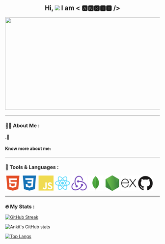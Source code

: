 <!-- ![1Mulesoft](https://user-images.githubusercontent.com/101567851/191064787-1e9953d3-9ae6-4890-bfda-cc762594fc1c.jpg) -->
<!-- <div id="header" align="center">
  <img src="https://media.giphy.com/media/M9gbBd9nbDrOTu1Mqx/giphy.gif" width="100"/>
</div> -->


<h2 align="center">
  Hi,
  <img src="https://media.giphy.com/media/hvRJCLFzcasrR4ia7z/giphy.gif" width="30px"/>
   I am < 🅰🅽🅺🅸🆃 />
  
</h2>

<div align="center">
  <img src="https://www.lambdatest.com/resources/images/news24.gif" width="600" height="300"/>
</div>

---
### 👨‍💻 About Me :

#### .🌱 

  
#### Know more about me: 

  
<!--  <img src="https://komarev.com/ghpvc/?username=Ankit-yadav09&style=flat-square&color=blue" alt=""/> -->

---
### 🧰 Tools & Languages :
<div>
  <img src="https://github.com/devicons/devicon/blob/master/icons/html5/html5-plain.svg" alt="html5 Logo" width="50" height="50"/>
  <img src="https://github.com/devicons/devicon/blob/master/icons/css3/css3-plain.svg" alt="css3 Logo" width="50" height="50"/>
<img src="https://github.com/devicons/devicon/blob/master/icons/javascript/javascript-plain.svg" alt="JavaScript Logo" width="50" height="50"/> 
<img src="https://github.com/devicons/devicon/blob/master/icons/react/react-original.svg" alt="React Logo" width="50" height="50"/>
<img src="https://github.com/devicons/devicon/blob/master/icons/redux/redux-original.svg" alt="Redux Logo" width="50" height="50"/>
<img src="https://github.com/devicons/devicon/blob/master/icons/mongodb/mongodb-original.svg" alt="Mongodb Logo" width="50" height="50"/>
<img src="https://github.com/devicons/devicon/blob/master/icons/nodejs/nodejs-original.svg" alt="NodeJS Logo" width="50" height="50"/>
<img src="https://github.com/devicons/devicon/blob/master/icons/express/express-original.svg" alt="Express Logo" width="50" height="50"/>
<img src="https://github.com/devicons/devicon/blob/master/icons/github/github-original.svg" alt="Guthub Logo" width="50" height="50"/>

  </div>
  
---

### :fire: My Stats :

[![GitHub Streak](http://github-readme-streak-stats.herokuapp.com?user=Ankit-yadav09&theme=dark&background=000000)](https://git.io/streak-stats)

![Ankit's GitHub stats](https://github-readme-stats.vercel.app/api?username=Ankit-yadav09&show_icons=true&theme=highcontrast)

[![Top Langs](https://github-readme-stats.vercel.app/api/top-langs/?username=Ankit-yadav09&layout=compact&theme=vision-friendly-dark)](https://github.com/anuraghazra/github-readme-stats)


<!--
**Ankit-yadav09/Ankit-yadav09** is a ✨ _special_ ✨ repository because its `README.md` (this file) appears on your GitHub profile.

Here are some ideas to get you started:

- 🔭 I’m currently working on ...
- 🌱 I’m currently learning ...
- 👯 I’m looking to collaborate on ...
- 🤔 I’m looking for help with ...
- 💬 Ask me about ...
- 📫 How to reach me: ...
- 😄 Pronouns: ...
- ⚡ Fun fact: ...
-->
